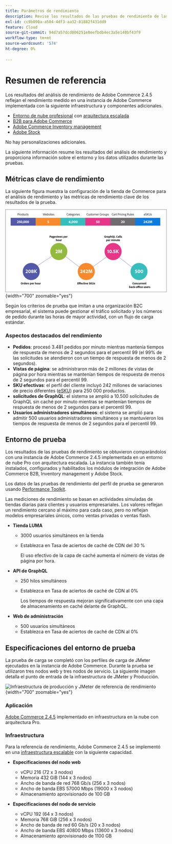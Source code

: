 ```yaml
---
title: Parámetros de rendimiento
description: Revise los resultados de las pruebas de rendimiento de las implementaciones de Adobe Commerce alojadas en la infraestructura de la nube de Adobe.
exl-id: cc9b090a-a504-4df3-aa32-81882f431dd9
feature: Cloud
source-git-commit: 94d7a57dcd006251e8eefbdb4ec3a5e140bf43f9
workflow-type: tm+mt
source-wordcount: '574'
ht-degree: 0%

---
```


# Resumen de referencia

Los resultados del análisis de rendimiento de Adobe Commerce 2.4.5 reflejan el rendimiento medido en una instancia de Adobe Commerce implementada con la siguiente infraestructura y componentes adicionales.
- [Entorno de nube profesional](https://experienceleague.adobe.com/docs/commerce-cloud-service/user-guide/architecture/pro-architecture.html) con [arquitectura escalada](https://experienceleague.adobe.com/docs/commerce-cloud-service/user-guide/architecture/scaled-architecture.html)
- [B2B para Adobe Commerce](https://experienceleague.adobe.com/docs/commerce-admin/b2b/introduction.html)
- [Adobe Commerce Inventory management](https://experienceleague.adobe.com/docs/commerce-admin/inventory/introduction.html)
- [Adobe Stock](https://experienceleague.adobe.com/docs/commerce-admin/content-design/media/adobe-stock/adobe-stock.html)

No hay personalizaciones adicionales.

La siguiente información resume los resultados del análisis de rendimiento y proporciona información sobre el entorno y los datos utilizados durante las pruebas.

## Métricas clave de rendimiento

La siguiente figura muestra la configuración de la tienda de Commerce para el análisis de rendimiento y las métricas de rendimiento clave de los resultados de la prueba.

![Infraestructura de producción y JMeter de referencia de rendimiento](../../../assets/performance/images/performance-benchmark-kpis-245-cloud.png){width="700" zoomable="yes"}

Según los criterios de prueba que imitan a una organización B2C empresarial, el sistema puede gestionar el tráfico solicitado y los números de pedido durante las horas de mayor actividad, con un flujo de carga estándar.

### Aspectos destacados del rendimiento

- **Pedidos**: procesó 3.481 pedidos por minuto mientras mantenía tiempos de respuesta de menos de 2 segundos para el percentil 99 (el 99% de las solicitudes se atendieron con un tiempo de respuesta de menos de 2 segundos).
- **Vistas de página**: se administraron más de 2 millones de vistas de página por hora mientras se mantenían tiempos de respuesta de menos de 2 segundos para el percentil 99.
- **SKU efectivas**: el perfil del cliente incluyó 242 millones de variaciones de precio diferentes (<a href="https://experienceleague.adobe.com/docs/commerce-operations/implementation-playbook/best-practices/planning/product-sku-limits.html">eSKU</a>) para 250 000 productos.
- **solicitudes de GraphQL**: el sistema se amplió a 10.500 solicitudes de GraphQL sin caché por minuto mientras se mantenían tiempos de respuesta de menos de 2 segundos para el percentil 99.
- **Usuarios administradores simultáneos**: el sistema se amplió para admitir 500 usuarios administradores simultáneos y se mantuvieron los tiempos de respuesta de menos de 2 segundos para el percentil 99.

## Entorno de prueba

Los resultados de las pruebas de rendimiento se obtuvieron comparándolos con una instancia de Adobe Commerce 2.4.5 implementada en un entorno de nube Pro con arquitectura escalada. La instancia también tenía instalados, configurados y habilitados los módulos de integración de Adobe Commerce B2B, Inventory management y Adobe Stock.

Los datos de las pruebas de rendimiento del perfil de prueba se generaron usando <a href="https://experienceleague.adobe.com/docs/commerce-operations/configuration-guide/cli/generate-data.html">Performance Toolkit</a>.

Las mediciones de rendimiento se basan en actividades simuladas de tiendas diarias para clientes y usuarios empresariales. Los valores reflejan un rendimiento cercano al máximo para cada caso, pero no reflejan modelos empresariales únicos, como ventas privadas o ventas flash.

- **Tienda LUMA**
   - 3000 usuarios simultáneos en la tienda
   - Establezca en Tasa de aciertos de caché de CDN del 30 %

     El uso efectivo de la capa de caché aumenta el número de vistas de página por hora.

- **API de GraphQL**
   - 250 hilos simultáneos
   - Establezca en Tasa de aciertos de caché de CDN al 0%

     Los tiempos de respuesta mejoran significativamente con una capa de almacenamiento en caché delante de GraphQL.

- **Web de administración**
   - 500 usuarios simultáneos
   - Establezca en Tasa de aciertos de caché de CDN al 0%

## Especificaciones del entorno de prueba

La prueba de carga se completó con los perfiles de carga de JMeter ejecutados en la instancia de Adobe Commerce. Durante la prueba se utilizaron tres nodos web y tres nodos de servicio. La siguiente imagen detalla el punto de entrada de la infraestructura de JMeter y Producción.

![Infraestructura de producción y JMeter de referencia de rendimiento](https://git.corp.adobe.com/storage/user/43354/files/4d801e3e-96b7-4193-b94f-12571263b495){width="700" zoomable="yes"}

### Aplicación

<a href="https://experienceleague.adobe.com/docs/commerce-operations/release/notes/adobe-commerce/2-4-5.html">Adobe Commerce 2.4.5</a> implementado en infraestructura en la nube con arquitectura Pro.

### Infraestructura

Para la referencia de rendimiento, Adobe Commerce 2.4.5 se implementó en una [infraestructura escalable](https://experienceleague.adobe.com/docs/commerce-cloud-service/user-guide/architecture/scaled-architecture.html) con la siguiente capacidad.

- **Especificaciones del nodo web**
   - vCPU 216 (72 x 3 nodos)
   - Memoria 432 GiB (144 x 3 nodos)
   - Ancho de banda de red 768 Gb/s (256 x 3 nodos)
   - Ancho de banda EBS 57000 Mbps (19000 x 3 nodos)
   - Almacenamiento aprovisionado de 100 GB

- **Especificaciones del nodo de servicio**
   - vCPU 192 (64 x 3 nodos)
   - Memoria 768 GiB (256 x 3 nodos)
   - Ancho de banda de red 60 Gb/s (20 x 3 nodos)
   - Ancho de banda EBS 40800 Mbps (13600 x 3 nodos)
   - Almacenamiento aprovisionado de 1100 GB
